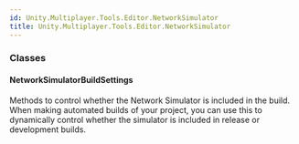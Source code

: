 ```yaml
---
id: Unity.Multiplayer.Tools.Editor.NetworkSimulator
title: Unity.Multiplayer.Tools.Editor.NetworkSimulator
---
```

### Classes

#### NetworkSimulatorBuildSettings



Methods to control whether the Network Simulator is included in the
build. When making automated builds of your project, you can use this to
dynamically control whether the simulator is included in release or
development builds.


